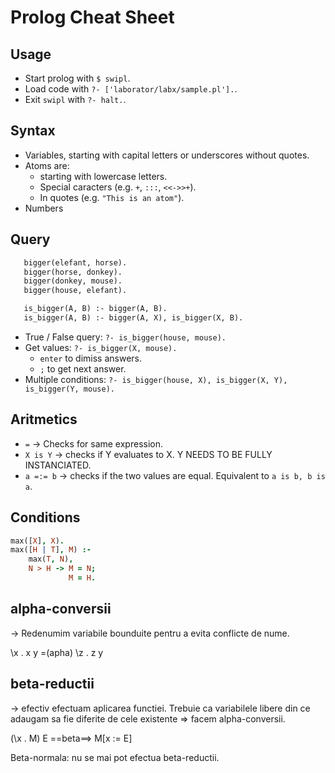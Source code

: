 # Prolog Cheat Sheet

## Usage

* Start prolog with `$ swipl`.
* Load code with `?- ['laborator/labx/sample.pl'].`.
* Exit `swipl` with `?- halt.`.

## Syntax

 * Variables, starting with capital letters or underscores without quotes.
 * Atoms are:
    * starting with lowercase letters.
    * Special caracters (e.g. `+`, `:::`, `<<->>+`).
    * In quotes (e.g. `"This is an atom"`).
 * Numbers
 
## Query

 ```pl
    bigger(elefant, horse).
    bigger(horse, donkey).
    bigger(donkey, mouse).
    bigger(house, elefant).

    is_bigger(A, B) :- bigger(A, B).
    is_bigger(A, B) :- bigger(A, X), is_bigger(X, B).
 ```

 * True / False query: `?- is_bigger(house, mouse).`
 * Get values: `?- is_bigger(X, mouse).`
    * `enter` to dimiss answers.
    * `;` to get next answer.
 * Multiple conditions: `?- is_bigger(house, X), is_bigger(X, Y), is_bigger(Y, mouse).`

## Aritmetics

* `=` -> Checks for same expression.
* `X is Y` -> checks if Y evaluates to X. Y NEEDS TO BE FULLY INSTANCIATED.
* `a =:= b` -> checks if the two values are equal. Equivalent to `a is b, b is a`.


## Conditions

```prolog
max([X], X).
max([H | T], M) :-
    max(T, N),
    N > H -> M = N;
             M = H. 
```

## alpha-conversii

-> Redenumim variabile bounduite pentru a evita conflicte de nume.

\x . x y =(apha) \z . z y

## beta-reductii

-> efectiv efectuam aplicarea functiei.
Trebuie ca variabilele libere din ce adaugam sa fie diferite de cele existente => facem alpha-conversii.

(\x . M) E ==beta==> M[x := E]

Beta-normala: nu se mai pot efectua beta-reductii.